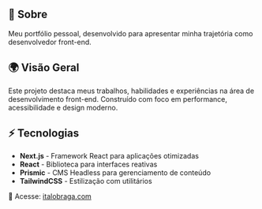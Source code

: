 ## 📝 Sobre  
Meu portfólio pessoal, desenvolvido para apresentar minha trajetória como desenvolvedor front-end.  

## 🌍 Visão Geral  
Este projeto destaca meus trabalhos, habilidades e experiências na área de desenvolvimento front-end. Construído com foco em performance, acessibilidade e design moderno.  

## ⚡ Tecnologias  
- **Next.js** - Framework React para aplicações otimizadas  
- **React** - Biblioteca para interfaces reativas  
- **Prismic** - CMS Headless para gerenciamento de conteúdo  
- **TailwindCSS** - Estilização com utilitários

📌 Acesse: [italobraga.com](https://italobraga.com)  
